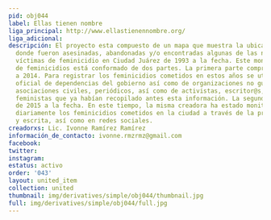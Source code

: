 ```yaml
---
pid: obj044
label: Ellas tienen nombre
liga_principal: http://www.ellastienennombre.org/
liga_adicional: 
descripción: El proyecto esta compuesto de un mapa que muestra la ubicación geográfica
  donde fueron asesinadas, abandonadas y/o encontradas algunas de las niñas y mujeres
  víctimas de feminicidio en Ciudad Juárez de 1993 a la fecha. Este monitoreo y mapeo
  de feminicidios está conformado de dos partes. La primera parte comprende de 1985
  a 2014. Para registrar los feminicidios cometidos en estos años se utilizó la información
  oficial de dependencias del gobierno así como de organizaciones no gubernamentales,
  asociaciones civiles, periódicos, así como de activistas, escritor@s, mujeres y
  feministas que ya habían recopilado antes esta información. La segunda parte comprende
  de 2015 a la fecha. En este tiempo, la misma creadora ha estado monitoreando y registrando
  diariamente los feminicidios cometidos en la ciudad a través de la prensa digital
  y escrita, así como en redes sociales.
creadorxs: Lic. Ivonne Ramírez Ramírez
información_de_contacto: ivonne.rmzrmz@gmail.com
facebook: 
twitter: 
instagram: 
estatus: activo
order: '043'
layout: united_item
collection: united
thumbnail: img/derivatives/simple/obj044/thumbnail.jpg
full: img/derivatives/simple/obj044/full.jpg
---
```

